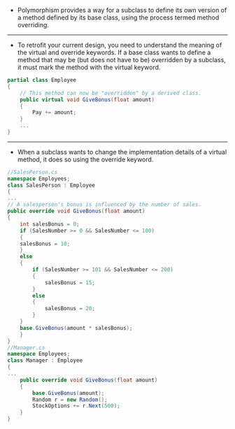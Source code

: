 - Polymorphism provides a way for a subclass to define its own version of a method defined by its base class, using the process termed method overriding.
---
- To retrofit your current design, you need to understand the meaning of the virtual and override keywords. If a base class wants to define a method that may be (but does not have to be) overridden by a subclass, it must mark the method with the virtual keyword.
```csharp
partial class Employee  
{  
	// This method can now be "overridden" by a derived class.  
	public virtual void GiveBonus(float amount)  
	{  
		Pay += amount;  
	}  
	...  
}
```

---
- When a subclass wants to change the implementation details of a virtual method, it does so using the override keyword.
```csharp
//SalesPerson.cs  
namespace Employees;
class SalesPerson : Employee  
{  
...  
// A salesperson's bonus is influenced by the number of sales.  
public override void GiveBonus(float amount)  
{  
	int salesBonus = 0;  
	if (SalesNumber >= 0 && SalesNumber <= 100)  
	{  
	salesBonus = 10;  
	}  
	else  
	{  
		if (SalesNumber >= 101 && SalesNumber <= 200)  
		{  
			salesBonus = 15;  
		}  
		else  
		{  
			salesBonus = 20;  
		}  
	}  
	base.GiveBonus(amount * salesBonus);  
	}  
}  
//Manager.cs  
namespace Employees;  
class Manager : Employee  
{  
...  
	public override void GiveBonus(float amount)  
	{  
		base.GiveBonus(amount);  
		Random r = new Random();  
		StockOptions += r.Next(500);  
	}  
}
```